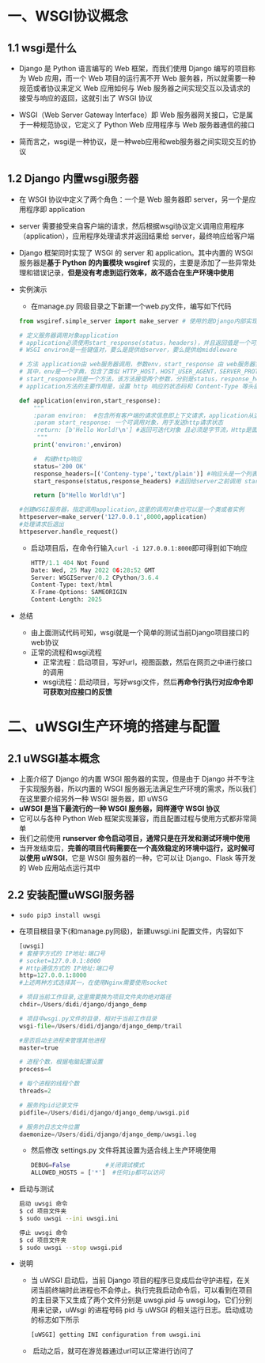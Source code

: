 # 一、WSGI协议概念

## 1.1 wsgi是什么

- Django 是 Python 语言编写的 Web 框架，而我们使用 Django 编写的项目称为 Web 应用，而一个 Web 项目的运行离不开 Web 服务器，所以就需要一种规范或者协议来定义 Web 应用如何与 Web 服务器之间实现交互以及请求的接受与响应的返回，这就引出了 WSGI 协议

- WSGI（Web Server Gateway Interface）即 Web 服务器网关接口，它是属于一种规范协议，它定义了 Python Web 应用程序与 Web 服务器通信的接口

- 简而言之，wsgi是一种协议，是一种web应用和web服务器之间实现交互的协议

## 1.2 Django 内置wsgi服务器

- 在 WSGI 协议中定义了两个角色：一个是 Web 服务器即 server，另一个是应用程序即 application

- server 需要接受来自客户端的请求，然后根据wsgi协议定义调用应用程序（application），应用程序处理请求并返回结果给 server，最终响应给客户端

- Django 框架同时实现了 WSGI 的 server 和 application。其中内置的 WSGI 服务器是**基于 Python 的内置模块 wsgiref** 实现的，主要是添加了一些异常处理和错误记录，**但是没有考虑到运行效率，故不适合在生产环境中使用**

- 实例演示

  - 在manage.py 同级目录之下新建一个web.py文件，编写如下代码

  ```python
  from wsgiref.simple_server import make_server # 使用的是Django内部实现的WSGI服务器
  
  # 定义服务器调用对象application
  # application必须使用start_response(status，headers)，并且返回值是一个可迭的代序列，序列中的每个对象将标准输出
  # WSGI environ是一些键值对，要么是提供给server，要么提供给middleware
  
  # 方法 application由 web服务器调用，参数env，start_response 由 web服务器实现并传入
  # 其中，env是一个字典，包含了类似 HTTP_HOST，HOST_USER_AGENT，SERVER_PROTOCO 等环境变量。
  # start_response则是一个方法，该方法接受两个参数，分别是status，response_headers。
  # application方法的主要作用是，设置 http 响应的状态码和 Content-Type 等头部信息，并返回响应的具体结果。
  
  def application(environ,start_response): 
      """
      :param environ:  #包含所有客户端的请求信息即上下文请求，application从这个参数中获取客户端请求意图
      :param start_response: 一个可调用对象，用于发送http请求状态
      :return: [b'Hello World!\n'] #返回可迭代对象 且必须是字节流，Http是面向字节流协议
       """
      print('environ:',environ)
  
      #  构建http响应
      status='200 OK'
      response_headers=[('Conteny-type','text/plain')] #响应头是一个列表
      start_response(status,response_headers) #返回给server之前调用 start_response
  
      return [b"Hello World!\n"]
  
  #创建WSGI服务器，指定调用application,这里的调用对象也可以是一个类或者实例
  httpeserver=make_server('127.0.0.1',8000,application) 
  #处理请求后退出
  httpeserver.handle_request()
  ```

  - 启动项目后，在命令行输入`curl -i 127.0.0.1:8000`即可得到如下响应

    ```python
    HTTP/1.1 404 Not Found
    Date: Wed, 25 May 2022 06:28:52 GMT
    Server: WSGIServer/0.2 CPython/3.6.4
    Content-Type: text/html
    X-Frame-Options: SAMEORIGIN
    Content-Length: 2025
    ```

- 总结

  - 由上面测试代码可知，wsgi就是一个简单的测试当前Django项目接口的web协议
  - 正常的流程和wsgi流程
    - 正常流程：启动项目，写好url，视图函数，然后在网页之中进行接口的调用
    - wsgi流程：启动项目，写好wsgi文件，然后**再命令行执行对应命令即可获取对应接口的反馈**

# 二、uWSGI生产环境的搭建与配置

## 2.1 uWSGI基本概念

- 上面介绍了 Django 的内置 WSGI 服务器的实现，但是由于 Django 并不专注于实现服务器，所以内置的 WSGI 服务器无法满足生产环境的需求，所以我们在这里要介绍另外一种 WSGI 服务器，即 uWSG
- **uWSGI 是当下最流行的一种 WSGI 服务器，同样遵守 WSGI 协议**
- 它可以与各种 Python Web 框架实现兼容，而且配置过程与使用方式都非常简单
- 我们之前使用 **runserver 命令启动项目，通常只是在开发和测试环境中使用**
- 当开发结束后，**完善的项目代码需要在一个高效稳定的环境中运行，这时候可以使用 uWSGI**，它是 WSGI 服务器的一种，它可以让 Django、Flask 等开发的 Web 应用站点运行其中

## 2.2 安装配置uWSGI服务器

- `sudo pip3 install uwsgi`

- 在项目根目录下(和manage.py同级)，新建uwsgi.ini 配置文件，内容如下

  ```python
  [uwsgi]
  # 套接字方式的 IP地址:端口号
  # socket=127.0.0.1:8000
  # Http通信方式的 IP地址:端口号
  http=127.0.0.1:8000
  #上述两种方式选择其一，在使用Nginx需要使用socket
  
  # 项目当前工作目录,这里需要换为项目文件夹的绝对路径
  chdir=/Users/didi/django/django_demp
  
  # 项目中wsgi.py文件的目录，相对于当前工作目录
  wsgi-file=/Users/didi/django/django_demp/trail
  
  #是否启动主进程来管理其他进程
  master=true
  
  # 进程个数，根据电脑配置设置
  process=4
  
  # 每个进程的线程个数
  threads=2
  
  # 服务的pid记录文件
  pidfile=/Users/didi/django/django_demp/uwsgi.pid
  
  # 服务的日志文件位置
  daemonize=/Users/didi/django/django_demp/uwsgi.log
  ```

  - 然后修改 settings.py 文件将其设置为适合线上生产环境使用

    ```python
    DEBUG=False          #关闭调试模式
    ALLOWED_HOSTS = ['*']  #任何ip都可以访问
    ```

    

- 启动与测试

  ```bash
  启动 uwsgi 命令
  $ cd 项目文件夹
  $ sudo uwsgi --ini uwsgi.ini
  
  停止 uwsgi 命令
  $ cd 项目文件夹
  $ sudo uwsgi --stop uwsgi.pid
  ```

- 说明

  - 当 uWSGI 启动后，当前 Django 项目的程序已变成后台守护进程，在关闭当前终端时此进程也不会停止。执行完我启动命令后，可以看到在项目的主目录下又生成了两个文件分别是 uwsgi.pid 与 uwsgi.log，它们分别用来记录，uWsgi 的进程号码 pid 与 uWSGI 的相关运行日志。启动成功的标志如下所示

    ```bash
    [uWSGI] getting INI configuration from uwsgi.ini
    ```

  - ​	启动之后，就可在游览器通过url可以正常进行访问了